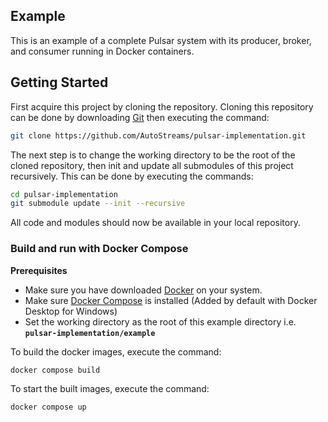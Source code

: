 ## Example
This is an example of a complete Pulsar system with its producer, broker, and consumer running in Docker containers.

## Getting Started
First acquire this project by cloning the repository. Cloning this repository can be done by downloading [Git](https://git-scm.com/) then executing the command:
```bash
git clone https://github.com/AutoStreams/pulsar-implementation.git
```
The next step is to change the working directory to be the root of the cloned repository, then init and update all submodules of this project recursively. This can be done by executing the commands:

```bash
cd pulsar-implementation
git submodule update --init --recursive
```

All code and modules should now be available in your local repository.

### Build and run with Docker Compose

**Prerequisites**
* Make sure you have downloaded [Docker](https://www.docker.com/) on your system.
* Make sure [Docker Compose](https://docs.docker.com/compose/install/) is installed (Added by default with Docker Desktop for Windows)
* Set the working directory as the root of this example directory i.e. **`pulsar-implementation/example`**

To build the docker images, execute the command:
```bash
docker compose build
```

To start the built images, execute the command:
```bash
docker compose up
```
